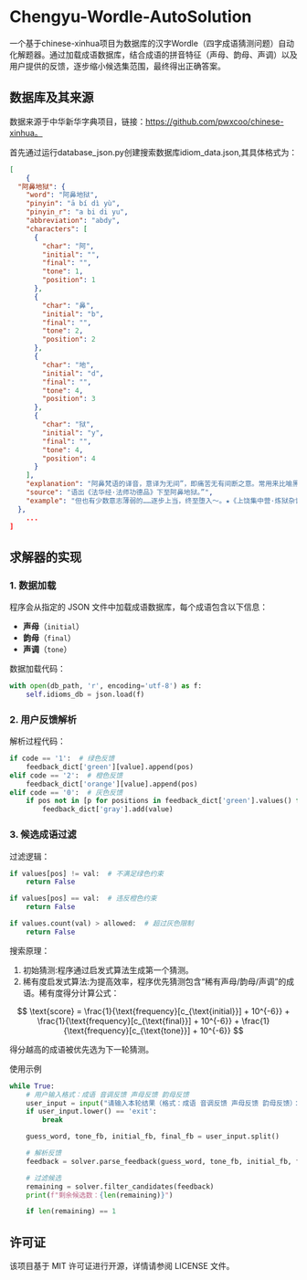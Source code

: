 # Chengyu-Wordle-AutoSolution
一个基于chinese-xinhua项目为数据库的汉字Wordle（四字成语猜测问题）自动化解题器。通过加载成语数据库，结合成语的拼音特征（声母、韵母、声调）以及用户提供的反馈，逐步缩小候选集范围，最终得出正确答案。
## 数据库及其来源
数据来源于中华新华字典项目，链接：https://github.com/pwxcoo/chinese-xinhua。

首先通过运行database_json.py创建搜索数据库idiom_data.json,其具体格式为：
```json
[
    {
  "阿鼻地狱": {
    "word": "阿鼻地狱",
    "pinyin": "ā bí dì yù",
    "pinyin_r": "a bi di yu",
    "abbreviation": "abdy",
    "characters": [
      {
        "char": "阿",
        "initial": "",
        "final": "",
        "tone": 1,
        "position": 1
      },
      {
        "char": "鼻",
        "initial": "b",
        "final": "",
        "tone": 2,
        "position": 2
      },
      {
        "char": "地",
        "initial": "d",
        "final": "",
        "tone": 4,
        "position": 3
      },
      {
        "char": "狱",
        "initial": "y",
        "final": "",
        "tone": 4,
        "position": 4
      }
    ],
    "explanation": "阿鼻梵语的译音，意译为无间”，即痛苦无有间断之意。常用来比喻黑暗的社会和严酷的牢狱。又比喻无法摆脱的极其痛苦的境地。",
    "source": "语出《法华经·法师功德品》下至阿鼻地狱。”",
    "example": "但也有少数意志薄弱的……逐步上当，终至堕入～。★《上饶集中营·炼狱杂记》"
  },
    ...
]
```
## 求解器的实现
###  1. 数据加载
程序会从指定的 JSON 文件中加载成语数据库，每个成语包含以下信息：
- **声母**（`initial`）
- **韵母**（`final`）
- **声调**（`tone`）

数据加载代码：
```python
with open(db_path, 'r', encoding='utf-8') as f:
    self.idioms_db = json.load(f)
```
### 2. 用户反馈解析
解析过程代码：
```python
if code == '1':  # 绿色反馈
    feedback_dict['green'][value].append(pos)
elif code == '2':  # 橙色反馈
    feedback_dict['orange'][value].append(pos)
elif code == '0':  # 灰色反馈
    if pos not in [p for positions in feedback_dict['green'].values() for p in positions]:
        feedback_dict['gray'].add(value)
```
### 3. 候选成语过滤
过滤逻辑：
```python
if values[pos] != val:  # 不满足绿色约束
    return False

if values[pos] == val:  # 违反橙色约束
    return False

if values.count(val) > allowed:  # 超过灰色限制
    return False
```
搜索原理：
1. 初始猜测:程序通过启发式算法生成第一个猜测。
2. 稀有度启发式算法:为提高效率，程序优先猜测包含“稀有声母/韵母/声调”的成语。稀有度得分计算公式：

$$
\text{score} = \frac{1}{\text{frequency}[c_{\text{initial}}] + 10^{-6}} + 
\frac{1}{\text{frequency}[c_{\text{final}}] + 10^{-6}} + 
\frac{1}{\text{frequency}[c_{\text{tone}}] + 10^{-6}}
$$

得分越高的成语被优先选为下一轮猜测。

使用示例

```python
while True:
    # 用户输入格式：成语 音调反馈 声母反馈 韵母反馈
    user_input = input("请输入本轮结果（格式：成语 音调反馈 声母反馈 韵母反馈）：")
    if user_input.lower() == 'exit':
        break

    guess_word, tone_fb, initial_fb, final_fb = user_input.split()

    # 解析反馈
    feedback = solver.parse_feedback(guess_word, tone_fb, initial_fb, final_fb)

    # 过滤候选
    remaining = solver.filter_candidates(feedback)
    print(f"剩余候选数：{len(remaining)}")

    if len(remaining) == 1
```
## 许可证

该项目基于 MIT 许可证进行开源，详情请参阅 LICENSE 文件。


